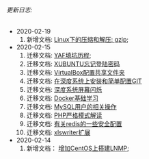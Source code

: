###### 更新日志:
* 2020-02-19
  1. 新增文档: [Linux下的压缩和解压: gzip](/linux/Linux下的压缩和解压.md?id=gzip);
* 2020-02-15
  1. 迁移文档: [YAF填坑历程](/php/YAF填坑历程.md);
  2. 迁移文档: [XUBUNTU忘记登陆密码](/others/XUBUNTU忘记登陆密码.md)
  3. 迁移文档: [VirtualBox配置共享文件夹](/others/VirtualBox配置共享文件夹.md)
  4. 迁移文档: [在深度系统上安装和简单配置GIT](/others/在深度系统上安装和简单配置GIT.md)
  5. 迁移文档: [深度系统屏幕闪烁](/others/深度系统屏幕闪烁.md)
  6. 迁移文档: [Docker基础学习](/others/Docker基础学习.md)
  7. 迁移文档: [MySQL用户的相关操作](/others/MySQL用户的相关操作.md)
  8. 迁移文档: [PHP严格模式解读](/others/PHP严格模式解读.md)
  9. 迁移文档: [有关redis的一些安全配置](/redis/有关redis的一些安全配置.md)
  10. 迁移文档: [xlswriter扩展](/php/xlswriter扩展.md)
* 2020-02-14
   1. 新增文档： [增加CentOS上搭建LNMP](/php/环境搭建.md?id=在cenos上搭建lnmp环境);